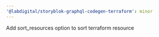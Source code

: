 ```yaml
---
'@labdigital/storyblok-graphql-codegen-terraform': minor
---
```


Add sort_resources option to sort terraform resource
